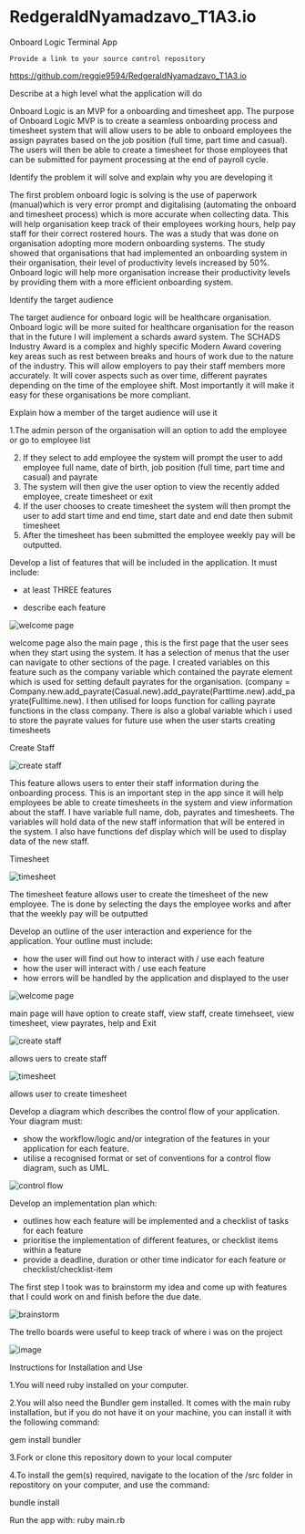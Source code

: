 # RedgeraldNyamadzavo_T1A3.io
Onboard Logic Terminal App

	Provide a link to your source control repository
 
 https://github.com/reggie9594/RedgeraldNyamadzavo_T1A3.io
 
 


Describe at a high level what the application will do

Onboard Logic is an MVP for a onboarding and timesheet app. The purpose of Onboard Logic MVP is to create a seamless onboarding process and timesheet system that will allow users to be able to onboard employees the assign payrates based on the job position (full time, part time and casual). The users will then be able to create a timesheet for those employees that can be submitted for payment processing at the end of payroll cycle. 

 Identify the problem it will solve and explain why you are developing it
 
The first problem onboard logic is solving is the use of paperwork (manual)which is very error prompt and digitalising (automating the onboard and timesheet process) which is more accurate when collecting data. This will help organisation keep track of their employees working hours, help pay staff for their correct rostered hours. The was a study that was done on organisation adopting more modern onboarding systems. The study showed that organisations that had implemented an onboarding system in their organisation, their level of productivity levels increased by 50%. Onboard logic will help more organisation increase their productivity levels by providing them with a more efficient onboarding system. 

Identify the target audience

The target audience for onboard logic will be healthcare organisation. Onboard logic will be more suited for healthcare organisation for the reason that in the future I will implement a schards award system. The SCHADS Industry Award is a complex and highly specific Modern Award covering key areas such as rest between breaks and hours of work due to the nature of the industry. This will allow employers to pay their staff members more accurately. It will cover aspects such as over time, different payrates depending on the time of the employee shift. Most importantly it will make it easy for these organisations be more compliant.

Explain how a member of the target audience will use it

1.The admin person of the organisation will an option to add the employee or go to employee list 

2. If they select to add employee the system will prompt the user to add employee full name, date of birth, job position (full time, part time and casual) and payrate
3. The system will then give the user option to view the recently added employee, create timesheet or exit 
4. If the user chooses to create timesheet the system will then prompt the user to add start time and end time, start date and end date then submit timesheet 
5. After the timesheet has been submitted the employee weekly pay will be outputted.  

Develop a list of features that will be included in the application. It must include:
- at least THREE features

- describe each feature

![welcome page](https://user-images.githubusercontent.com/89363720/135741888-a4f4d90e-4ea3-4a49-836a-5cde9b3fb07e.PNG)

welcome page also the main page , this is the first page that the user sees when they start using the system. It has a selection of menus that the user can navigate to other sections of the page. I created variables on this feature such as the company variable which contained the payrate element which is used for setting default payrates for the organisation. (company = Company.new.add_payrate(Casual.new).add_payrate(Parttime.new).add_payrate(Fulltime.new). I then utilised for loops function for calling payrate functions in the class company. There is also a global variable which i used to store the payrate values for future use when the user starts creating timesheets

Create Staff

![create staff](https://user-images.githubusercontent.com/89363720/135742430-b6a843ac-5135-408f-ba2e-1b4d2889942e.PNG)

This feature allows users to enter their staff information during the onboarding process. This is an important step in the app since it will help employees be able to create timesheets in the system and view information about the staff. I have variable full name, dob, payrates and timesheets. The variables will hold data of the new staff information that will be entered in the system. I also have functions def display which will be used to display data of the new staff. 

Timesheet 

![timesheet](https://user-images.githubusercontent.com/89363720/135742818-21c50934-e0c8-4dfe-b037-1ec98d9b8071.PNG)

The timesheet feature allows user to create the timesheet of the new employee. The is done by selecting the days the employee works and after that the weekly pay will be outputted 


Develop an outline of the user interaction and experience for the application.
Your outline must include:
- how the user will find out how to interact with / use each feature
- how the user will interact with / use each feature
- how errors will be handled by the application and displayed to the user

![welcome page](https://user-images.githubusercontent.com/89363720/135741888-a4f4d90e-4ea3-4a49-836a-5cde9b3fb07e.PNG)

main page will have option to create staff, view staff, create timehseet, view timesheet, view payrates, help and Exit

![create staff](https://user-images.githubusercontent.com/89363720/135742430-b6a843ac-5135-408f-ba2e-1b4d2889942e.PNG)

allows uers to create staff 

![timesheet](https://user-images.githubusercontent.com/89363720/135742818-21c50934-e0c8-4dfe-b037-1ec98d9b8071.PNG) 

allows user to create timesheet






Develop a diagram which describes the control flow of your application. Your diagram must:
- show the workflow/logic and/or integration of the features in your application for each feature.
- utilise a recognised format or set of conventions for a control flow diagram, such as UML.

![control flow](https://user-images.githubusercontent.com/89363720/135743149-4e81b4fa-e267-4b84-af6d-282e5001fba9.png)


Develop an implementation plan which:
- outlines how each feature will be implemented and a checklist of tasks for each feature
- prioritise the implementation of different features, or checklist items within a feature
- provide a deadline, duration or other time indicator for each feature or checklist/checklist-item

The first step I took was to brainstorm my idea and come up with features that I could work on and finish before the due date. 

![brainstorm](https://user-images.githubusercontent.com/89363720/135743906-38b115d6-28bc-47f5-bca6-89af35b2932e.png)





The trello boards were useful to keep track of where i was on the project 

![image](https://user-images.githubusercontent.com/89363720/135743860-610d4d98-5ca5-467a-a1e6-4f3b1e6049a0.png)






Instructions for Installation and Use

1.You will need ruby installed on your computer. 

2.You will also need the Bundler gem installed. It comes with the main ruby installation, but if you do not have it on your machine, you can install it with the following command:

gem install bundler

3.Fork or clone this repository down to your local computer

4.To install the gem(s) required, navigate to the location of the /src folder in repostitory on your computer, and use the command:

bundle install

Run the app with:
ruby main.rb










 
